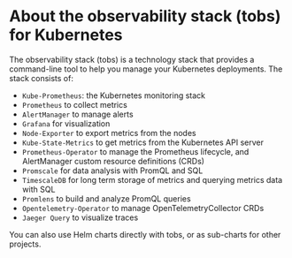 # About the observability stack (tobs) for Kubernetes
The observability stack (tobs) is a technology stack that provides a
command-line tool to help you manage your Kubernetes deployments. The stack
consists of:

*   `Kube-Prometheus`: the Kubernetes monitoring stack
*   `Prometheus` to collect metrics
*   `AlertManager` to manage alerts
*   `Grafana` for visualization
*   `Node-Exporter` to export metrics from the nodes
*   `Kube-State-Metrics` to get metrics from the Kubernetes API server
*   `Prometheus-Operator` to manage the Prometheus lifecycle, and AlertManager
    custom resource definitions (CRDs)
*   `Promscale` for data analysis with PromQL and SQL
*   `TimescaleDB` for long term storage of metrics and querying metrics data
    with SQL
*   `Promlens` to build and analyze PromQL queries
*   `Opentelemetry-Operator` to manage OpenTelemetryCollector CRDs
*   `Jaeger Query` to visualize traces

You can also use Helm charts directly with tobs, or as sub-charts for other
projects.
